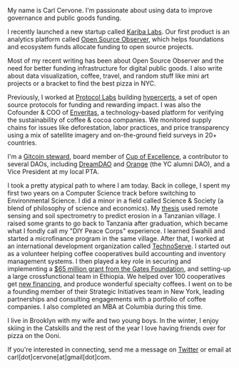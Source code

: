 My name is Carl Cervone. I'm passionate about using data to improve governance and public goods funding.

I recently launched a new startup called [Kariba Labs](https://www.karibalabs.co/). Our first product is an analytics platform called [Open Source Observer](https://www.opensource.observer), which helps foundations and ecosystem funds allocate funding to open source projects. 

Most of my recent writing has been about Open Source Observer and the need for better funding infrastructure for digital public goods. I also write about data visualization, coffee, travel, and random stuff like mini art projects or a bracket to find the best pizza in NYC.

Previously, I worked at [Protocol Labs](https://protocol.ai) building [hypercerts](https://hypercerts.org), a set of open source protocols for funding and rewarding impact. I was also the Cofounder & COO of [Enveritas](https://enveritas.org), a technology-based platform for verifying the sustainability of coffee & cocoa companies. We monitored supply chains for issues like deforestation, labor practices, and price transparency using a mix of satellite imagery and on-the-ground field surveys in 20+ countries.

I'm a [Gitcoin steward](https://go.gitcoin.co/blog/introducing-the-community-stewards-program), board member of [Cup of Excellence](https://cupofexcellence.org/), a contributor to several DAOs, including [DreamDAO](https://www.dreamdao.xyz/) and [Orange](https://www.orangedao.xyz/) (the YC alumni DAO), and a Vice President at my local PTA. 

I took a pretty atypical path to where I am today. Back in college, I spent my first two years on a Computer Science track before switching to Environmental Science. I did a minor in a field called Science & Society (a blend of philosophy of science and economics). My [thesis](https://www.researchgate.net/publication/253841943_Estimating_Soil_Loss_Using_ASTER_and_Diffuse_Reflectance_Spectrometry_a_Case_Study_of_the_Village_of_Kambi_ya_Simba_in_Northern_Tanzania's_Rift_Valley_Highlands) used remote sensing and soil spectrometry to predict erosion in a Tanzanian village. I raised some grants to go back to Tanzania after graduation, which became what I fondly call my "DIY Peace Corps" experience. I learned Swahili and started a microfinance program in the same village. After that, I worked at an international development organization called [TechnoServe](https://www.technoserve.org/). I started out as a volunteer helping coffee cooperatives build accounting and inventory management systems. I then played a key role in securing and implementing a [$65 million grant from the Gates Foundation](https://www.technoserve.org/our-work/projects/coffee-initiative/), and setting-up a large crossfunctional team in Ethiopia. We helped over 100 cooperatives get [new financing](https://pressroom.ifc.org/all/pages/PressDetail.aspx?ID=22203), and produce wonderful specialty coffees. I went on to be a founding member of their Strategic Initiatives team in New York, leading partnerships and consulting engagements with a portfolio of coffee companies. I also completed an MBA at Columbia during this time.

I live in Brooklyn with my wife and two young boys. In the winter, I enjoy skiing in the Catskills and the rest of the year I love having friends over for pizza on the Ooni.

If you're interested in connecting, send me a message on [Twitter](https://twitter.com/carl_cervone) or email at carl[dot]cervone[at]gmail[dot]com.